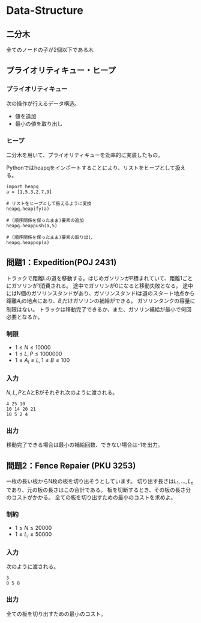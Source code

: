 # Data-Structure
## 二分木
全てのノードの子が2個以下である木
## プライオリティキュー・ヒープ
### プライオリティキュー
次の操作が行えるデータ構造。
* 値を追加
* 最小の値を取り出し
### ヒープ
二分木を用いて、プライオリティキューを効率的に実装したもの。

Pythonではheapqをインポートすることにより、リストをヒープとして扱える。
```
import heapq
a = [1,5,3,2,7,9]

# リストをヒープとして扱えるように変換
heapq.heapify(a)

# (順序関係を保ったまま)要素の追加
heapq.heappush(a,5)

# (順序関係を保ったまま)要素の取り出し
heapq.heappop(a)
```

## 問題1：Expedition(POJ 2431)
トラックで距離Lの道を移動する。はじめガソリンがP積まれていて、距離1ごとにガソリンが1消費される。
途中でガソリンが0になると移動失敗となる。
途中にはN個のガソリンスタンドがあり、ガソリンスタンドiは道のスタート地点から距離$A_i$の地点にあり、$B_i$だけガソリンの補給ができる。
ガソリンタンクの容量に制限はない。
トラックは移動完了できるか、また、ガソリン補給が最小で何回必要となるか。

### 制限
* $1\le N \le 10000$
* $1 \le L,P \le 1000000$
* $1 \le A_i \le L, 1 \le B \le 100$

### 入力
$N,L,P$とAとBがそれぞれ次のように渡される。
```
4 25 10
10 14 20 21
10 5 2 4
```

### 出力
移動完了できる場合は最小の補給回数、できない場合は-1を出力。

## 問題2：Fence Repaier (PKU 3253)
一枚の長い板からN枚の板を切り出そうとしています。
切り出す長さは$L_1,...,L_n$であり、元の板の長さはこの合計である。
板を切断するとき、その板の長さ分のコストがかかる。
全ての板を切り出すための最小のコストを求めよ。
### 制約
* $1\le N \le 20000$
* $1 \le L_i \le 50000$
### 入力
次のように渡される。
```
3
8 5 8
```
### 出力
全ての板を切り出すための最小のコスト。